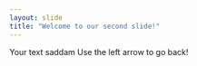 ```yaml
---
layout: slide
title: "Welcome to our second slide!"
---
```

Your text saddam
Use the left arrow to go back!

